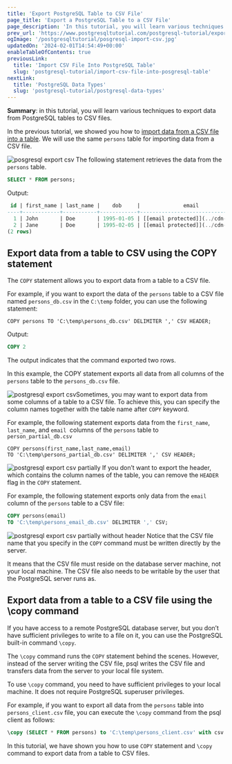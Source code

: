 ```yaml
---
title: 'Export PostgreSQL Table to CSV File'
page_title: 'Export a PostgreSQL Table to a CSV File'
page_description: 'In this tutorial, you will learn various techniques to export data from PostgreSQL tables to CSV files.'
prev_url: 'https://www.postgresqltutorial.com/postgresql-tutorial/export-postgresql-table-to-csv-file/'
ogImage: '/postgresqltutorial/posgresql-import-csv.jpg'
updatedOn: '2024-02-01T14:54:49+00:00'
enableTableOfContents: true
previousLink:
  title: 'Import CSV File Into PostgreSQL Table'
  slug: 'postgresql-tutorial/import-csv-file-into-posgresql-table'
nextLink:
  title: 'PostgreSQL Data Types'
  slug: 'postgresql-tutorial/postgresql-data-types'
---
```


**Summary**: in this tutorial, you will learn various techniques to export data from PostgreSQL tables to CSV files.

In the previous tutorial, we showed you how to [import data from a CSV file into a table](import-csv-file-into-posgresql-table). We will use the same `persons` table for importing data from a CSV file.

![posgresql export csv](/postgresqltutorial/posgresql-import-csv.jpg)
The following statement retrieves the data from the `persons` table.

```sql
SELECT * FROM persons;
```

Output:

```sql
 id | first_name | last_name |    dob     |              email
----+------------+-----------+------------+---------------------------------
  1 | John       | Doe       | 1995-01-05 | [[email protected]](../cdn-cgi/l/email-protection.html)
  2 | Jane       | Doe       | 1995-02-05 | [[email protected]](../cdn-cgi/l/email-protection.html)
(2 rows)
```

## Export data from a table to CSV using the COPY statement

The `COPY` statement allows you to export data from a table to a CSV file.

For example, if you want to export the data of the `persons` table to a CSV file named `persons_db.csv` in the `C:\temp` folder, you can use the following statement:

```
COPY persons TO 'C:\temp\persons_db.csv' DELIMITER ',' CSV HEADER;
```

Output:

```sql
COPY 2
```

The output indicates that the command exported two rows.

In this example, the COPY statement exports all data from all columns of the `persons` table to the `persons_db.csv` file.

![postgresql export csv](/postgresqltutorial/postgresql-export-csv.jpg)Sometimes, you may want to export data from some columns of a table to a CSV file. To achieve this, you can specify the column names together with the table name after `COPY` keyword.

For example, the following statement exports data from the `first_name`, `last_name`, and `email`  columns of the `persons` table to `person_partial_db.csv`

```
COPY persons(first_name,last_name,email)
TO 'C:\temp\persons_partial_db.csv' DELIMITER ',' CSV HEADER;
```

![postgresql export csv partially](/postgresqltutorial/postgresql-export-csv-partially.jpg)
If you don’t want to export the header, which contains the column names of the table, you can remove the `HEADER` flag in the `COPY` statement.

For example, the following statement exports only data from the `email` column of the `persons` table to a CSV file:

```sql
COPY persons(email)
TO 'C:\temp\persons_email_db.csv' DELIMITER ',' CSV;
```

![postgresql export csv partially without header](/postgresqltutorial/postgresql-export-csv-partially-without-header.jpg)
Notice that the CSV file name that you specify in the `COPY` command must be written directly by the server.

It means that the CSV file must reside on the database server machine, not your local machine. The CSV file also needs to be writable by the user that the PostgreSQL server runs as.

## Export data from a table to a CSV file using the \\copy command

If you have access to a remote PostgreSQL database server, but you don’t have sufficient privileges to write to a file on it, you can use the PostgreSQL built\-in command `\copy`.

The `\copy` command runs the `COPY` statement behind the scenes. However, instead of the server writing the CSV file, psql writes the CSV file and transfers data from the server to your local file system.

To use `\copy` command, you need to have sufficient privileges to your local machine. It does not require PostgreSQL superuser privileges.

For example, if you want to export all data from the `persons` table into `persons_client.csv` file, you can execute the `\copy` command from the psql client as follows:

```sql
\copy (SELECT * FROM persons) to 'C:\temp\persons_client.csv' with csv
```

In this tutorial, we have shown you how to use `COPY` statement and `\copy` command to export data from a table to CSV files.
